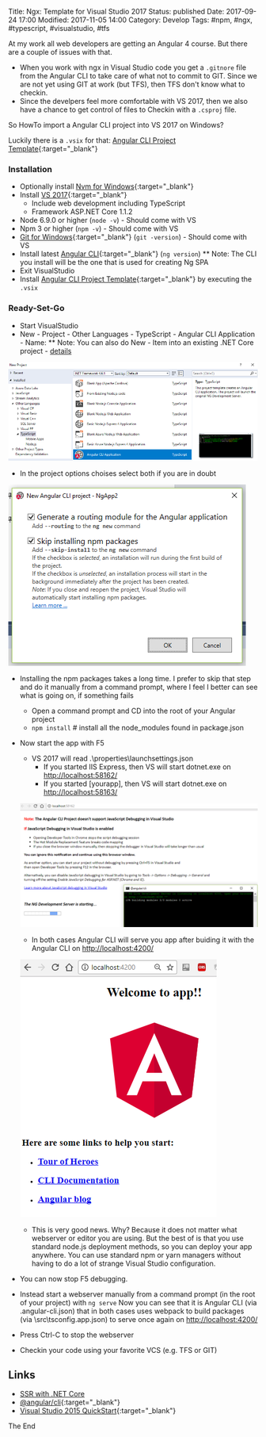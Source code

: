 Title: Ngx: Template for Visual Studio 2017
Status: published
Date: 2017-09-24 17:00
Modified: 2017-11-05 14:00
Category: Develop
Tags: #npm, #ngx, #typescript, #visualstudio, #tfs

At my work all web developers are getting an Angular 4 course.
But there are a couple of issues with that.

* When you work with ngx in Visual Studio code you get a `.gitnore` file from the Angular CLI to take care of what not to commit to GIT.
Since we are not yet using GIT at work (but TFS), then TFS don't know what to checkin.
* Since the develpers feel more comfortable with VS 2017, then we also have a chance to get control of files to Checkin with a `.csproj` file.

So HowTo import a Angular CLI project into VS 2017 on Windows?

Luckily there is a `.vsix` for that: [Angular CLI Project Template](https://marketplace.visualstudio.com/items?itemName=AndreyFomin.AngularCLIProjectTemplate){:target="_blank"}

### Installation

* Optionally install [Nvm for Windows]({filename}/2017/2017-10-08A-UsingNvm4Windows.md){:target="_blank"}
* Install [VS 2017](https://www.visualstudio.com/vs/community/){:target="_blank"}
    * Include web development including TypeScript
    * Framework ASP.NET Core 1.1.2
* Node 6.9.0 or higher (`node -v`) - Should come with VS
* Npm 3 or higher (`npm -v`) - Should come with VS
* [Git for Windows](https://git-scm.com/download/win){:target="_blank"} (`git -version`) - Should come with VS 
* Install latest [Angular CLI](https://www.npmjs.com/package/@angular/cli/tutorial){:target="_blank"} (`ng version`)
** Note: The CLI you install will be the one that is used for creating Ng SPA
* Exit VisualStudio
* Install [Angular CLI Project Template](https://marketplace.visualstudio.com/items?itemName=AndreyFomin.AngularCLIProjectTemplate){:target="_blank"} by executing the `.vsix`

### Ready-Set-Go

* Start VisualStudio
* New - Project - Other Languages - TypeScript - Angular CLI Application - Name: <YourNgAppName>
** Note: You can also do New - Item into an existing .NET Core project - [details](https://github.com/damienbod/angular-auth-oidc-client)

![New Angular CLI Project in Visual Studio 2017](img/2017-09-24-NewAngularCLIProject.PNG "New Angular CLI Project in Visual Studio 2017")

* In the project options choises select both if you are in doubt

![Angular CLI Project options](img/2017-09-24-AngularCLIProjectOptions.PNG "Angular CLI Project options")

* Installing the npm packages takes a long time. I prefer to skip that step and do it manually from a command prompt, where I feel I better can see what is going on, if something fails
    * Open a command prompt and CD into the root of your Angular project
    * `npm install` # install all the node_modules found in package.json
* Now start the app with F5
    * VS 2017 will read .\properties\launchsettings.json
        * If you started IIS Express, then VS will start dotnet.exe on <http://localhost:58162/>
        * If you started [yourapp], then VS will start dotnet.exe on <http://localhost:58163/>

    ![F5 startup 1](img/2017-09-24-F5Startup1.PNG "F5 startup 1")

    * In both cases Angular CLI will serve you app after buiding it with the Angular CLI on <http://localhost:4200/>

    ![F5 startup 2](img/2017-09-24-F5Startup2.PNG "F5 startup 2")

    * This is very good news. Why? Because it does not matter what webserver or editor you are using.
    But the best of is that you use standard node.js deployment methods, so you can deploy your app anywhere. You can use standard npm or yarn managers without having to do a lot of strange Visual Studio configuration.
* You can now stop F5 debugging.
* Instead start a webserver manually from a command prompt (in the root of your project) with `ng serve`
    Now you can see that it is Angular CLI (via .angular-cli.json) that in both cases uses webpack to build packages (via \src\tsconfig.app.json) to serve once again on <http://localhost:4200/>
* Press Ctrl-C to stop the webserver
* Checkin your code using your favorite VCS (e.g. TFS or GIT)

## Links

* [SSR with .NET Core](https://docs.microsoft.com/en-us/aspnet/core/client-side/spa-services)
* [@angular/cli](https://www.npmjs.com/package/@angular/cli/){:target="_blank"}
* [Visual Studio 2015 QuickStart](https://angular.io/guide/visual-studio-2015){:target="_blank"}

The End
